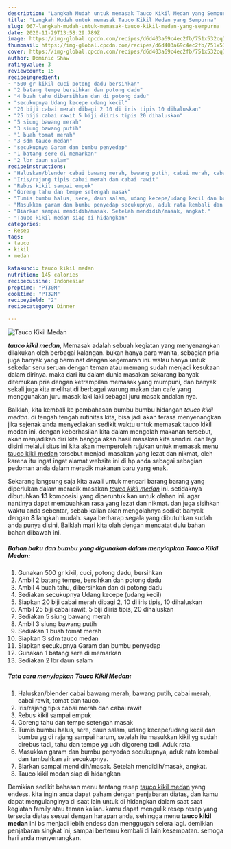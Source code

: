```yaml
---
description: "Langkah Mudah untuk memasak Tauco Kikil Medan yang Sempurna"
title: "Langkah Mudah untuk memasak Tauco Kikil Medan yang Sempurna"
slug: 667-langkah-mudah-untuk-memasak-tauco-kikil-medan-yang-sempurna
date: 2020-11-29T13:58:29.789Z
image: https://img-global.cpcdn.com/recipes/d6d403a69c4ec2fb/751x532cq70/tauco-kikil-medan-foto-resep-utama.jpg
thumbnail: https://img-global.cpcdn.com/recipes/d6d403a69c4ec2fb/751x532cq70/tauco-kikil-medan-foto-resep-utama.jpg
cover: https://img-global.cpcdn.com/recipes/d6d403a69c4ec2fb/751x532cq70/tauco-kikil-medan-foto-resep-utama.jpg
author: Dominic Shaw
ratingvalue: 3
reviewcount: 15
recipeingredient:
- "500 gr kikil cuci potong dadu bersihkan"
- "2 batang tempe bersihkan dan potong dadu"
- "4 buah tahu dibersihkan dan di potong dadu"
- "secukupnya Udang kecepe udang kecil"
- "20 biji cabai merah dibagi 2 10 di iris tipis 10 dihaluskan"
- "25 biji cabai rawit 5 biji diiris tipis 20 dihaluskan"
- "5 siung bawang merah"
- "3 siung bawang putih"
- "1 buah tomat merah"
- "3 sdm tauco medan"
- "secukupnya Garam dan bumbu penyedap"
- "1 batang sere di memarkan"
- "2 lbr daun salam"
recipeinstructions:
- "Haluskan/blender cabai bawang merah, bawang putih, cabai merah, cabai rawit, tomat dan tauco."
- "Iris/rajang tipis cabai merah dan cabai rawit"
- "Rebus kikil sampai empuk"
- "Goreng tahu dan tempe setengah masak"
- "Tumis bumbu halus, sere, daun salam, udang kecepe/udang kecil dan bumbu yg di rajang sampai harum, setelah itu masukkan kikil yg sudah direbus tadi, tahu dan tempe yg udh digoreng tadi. Aduk rata."
- "Masukkan garam dan bumbu penyedap secukupnya, aduk rata kembali dan tambahkan air secukupnya."
- "Biarkan sampai mendidih/masak. Setelah mendidih/masak, angkat."
- "Tauco kikil medan siap di hidangkan"
categories:
- Resep
tags:
- tauco
- kikil
- medan

katakunci: tauco kikil medan 
nutrition: 145 calories
recipecuisine: Indonesian
preptime: "PT30M"
cooktime: "PT32M"
recipeyield: "2"
recipecategory: Dinner

---
```



![Tauco Kikil Medan](https://img-global.cpcdn.com/recipes/d6d403a69c4ec2fb/751x532cq70/tauco-kikil-medan-foto-resep-utama.jpg)

<b><i>tauco kikil medan</i></b>, Memasak adalah sebuah kegiatan yang menyenangkan dilakukan oleh berbagai kalangan. bukan hanya para wanita, sebagian pria juga banyak yang berminat dengan kegemaran ini. walau hanya untuk sekedar seru seruan dengan teman atau memang sudah menjadi kesukaan dalam dirinya. maka dari itu dalam dunia masakan sekarang banyak ditemukan pria dengan ketrampilan memasak yang mumpuni, dan banyak sekali juga kita melihat di berbagai warung makan dan cafe yang menggunakan juru masak laki laki sebagai juru masak andalan nya.



Baiklah, kita kembali ke pembahasan bumbu bumbu hidangan <i>tauco kikil medan</i>. di tengah tengah rutinitas kita, bisa jadi akan terasa menyenangkan jika sejenak anda menyediakan sedikit waktu untuk memasak tauco kikil medan ini. dengan keberhasilan kita dalam mengolah makanan tersebut, akan menjadikan diri kita bangga akan hasil masakan kita sendiri. dan lagi disini melalui situs ini kita akan memperoleh rujukan untuk memasak menu <u>tauco kikil medan</u> tersebut menjadi masakan yang lezat dan nikmat, oleh karena itu ingat ingat alamat website ini di hp anda sebagai sebagian pedoman anda dalam meracik makanan baru yang enak.


Sekarang langsung saja kita awali untuk mencari barang barang yang diperlukan dalam meracik masakan <u><i>tauco kikil medan</i></u> ini. setidaknya dibutuhkan <b>13</b> komposisi yang diperuntuk kan untuk olahan ini. agar nantinya dapat membuahkan rasa yang lezat dan nikmat. dan juga sisihkan waktu anda sebentar, sebab kalian akan mengolahnya sedikit banyak dengan <b>8</b> langkah mudah. saya berharap segala yang dibutuhkan sudah anda punya disini, Baiklah mari kita olah dengan mencatat dulu bahan bahan dibawah ini.

<!--inarticleads1-->

##### Bahan baku dan bumbu yang digunakan dalam menyiapkan Tauco Kikil Medan:

1. Gunakan 500 gr kikil, cuci, potong dadu, bersihkan
1. Ambil 2 batang tempe, bersihkan dan potong dadu
1. Ambil 4 buah tahu, dibersihkan dan di potong dadu
1. Sediakan secukupnya Udang kecepe (udang kecil)
1. Siapkan 20 biji cabai merah dibagi 2, 10 di iris tipis, 10 dihaluskan
1. Ambil 25 biji cabai rawit, 5 biji diiris tipis, 20 dihaluskan
1. Sediakan 5 siung bawang merah
1. Ambil 3 siung bawang putih
1. Sediakan 1 buah tomat merah
1. Siapkan 3 sdm tauco medan
1. Siapkan secukupnya Garam dan bumbu penyedap
1. Gunakan 1 batang sere di memarkan
1. Sediakan 2 lbr daun salam




<!--inarticleads2-->

##### Tata cara menyiapkan Tauco Kikil Medan:

1. Haluskan/blender cabai bawang merah, bawang putih, cabai merah, cabai rawit, tomat dan tauco.
1. Iris/rajang tipis cabai merah dan cabai rawit
1. Rebus kikil sampai empuk
1. Goreng tahu dan tempe setengah masak
1. Tumis bumbu halus, sere, daun salam, udang kecepe/udang kecil dan bumbu yg di rajang sampai harum, setelah itu masukkan kikil yg sudah direbus tadi, tahu dan tempe yg udh digoreng tadi. Aduk rata.
1. Masukkan garam dan bumbu penyedap secukupnya, aduk rata kembali dan tambahkan air secukupnya.
1. Biarkan sampai mendidih/masak. Setelah mendidih/masak, angkat.
1. Tauco kikil medan siap di hidangkan




Demikian sedikit bahasan menu tentang resep <u>tauco kikil medan</u> yang endess. kita ingin anda dapat paham dengan penjabaran diatas, dan kamu dapat mengulanginya di saat lain untuk di hidangkan dalam saat saat kegiatan family atau teman kalian. kamu dapat mengulik resep resep yang tersedia diatas sesuai dengan harapan anda, sehingga menu <b>tauco kikil medan</b> ini bs menjadi lebih endess dan menggugah selera lagi. demikian penjabaran singkat ini, sampai bertemu kembali di lain kesempatan. semoga hari anda menyenangkan.
